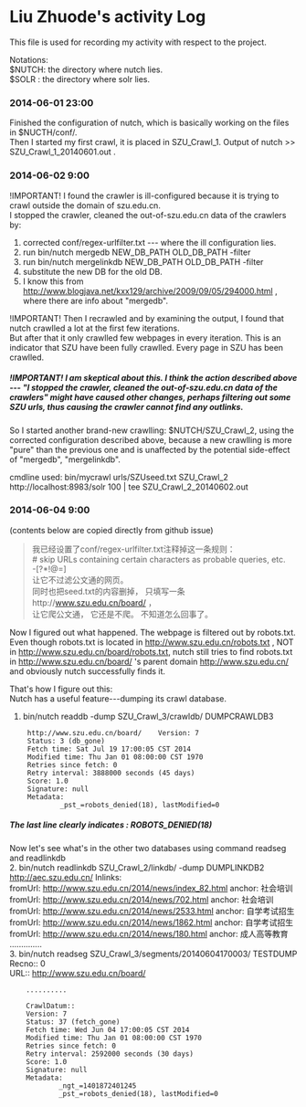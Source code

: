 Liu Zhuode's activity Log
===============
This file is used for recording my activity with respect to the project.

Notations:  
$NUTCH: the directory where nutch lies.  
$SOLR : the directory where solr lies.  


### 2014-06-01 23:00
Finished the configuration of nutch, which is basically working on the files in $NUCTH/conf/.   
Then I started my first crawl, it is placed in SZU_Crawl_1. Output of nutch >> SZU_Crawl_1_20140601.out .

### 2014-06-02 9:00
!IMPORTANT! I found the crawler is ill-configured because it is trying to crawl outside the domain of szu.edu.cn.  
I stopped the crawler, cleaned the out-of-szu.edu.cn data of the crawlers by:  
1. corrected conf/regex-urlfilter.txt --- where the ill configuration lies.
2. run bin/nutch mergedb NEW_DB_PATH OLD_DB_PATH -filter
3. run bin/nutch mergelinkdb NEW_DB_PATH OLD_DB_PATH -filter
4. substitute the new DB for the old DB. 
5. I know this from http://www.blogjava.net/kxx129/archive/2009/09/05/294000.html , where there are info about "mergedb".

!IMPORTANT! Then I recrawled and  by examining the output,
I found that nutch crawlled a lot at the first few iterations.  
But after that it only crawlled few webpages in every iteration. This is an indicator that SZU have been fully crawlled.
Every page in SZU has been crawlled.

##### !IMPORTANT! I am skeptical about this. I think the action described above --- "I stopped the crawler, cleaned the out-of-szu.edu.cn data of the crawlers" might have caused other changes, perhaps filtering out some SZU urls, thus causing the crawler cannot find any outlinks.  
So I started another brand-new crawlling: $NUTCH/SZU_Crawl_2, using the corrected configuration described above, 
because a new crawlling is more "pure" than the previous one and is unaffected by the potential side-effect of "mergedb", "mergelinkdb".

cmdline used: bin/mycrawl urls/SZUseed.txt SZU_Crawl_2 http://localhost:8983/solr 100 | tee SZU_Crawl_2_20140602.out

### 2014-06-04 9:00
(contents below are copied directly from github issue)  
>我已经设置了conf/regex-urlfilter.txt注释掉这一条规则：  
>\# skip URLs containing certain characters as probable queries, etc.  
>-[?*!@=]   
>让它不过滤公文通的网页。  
>同时也把seed.txt的内容删掉， 只填写一条http://www.szu.edu.cn/board/ ，  
>让它爬公文通， 它还是不爬。 不知道怎么回事了。  
   

Now I figured out what happened. The webpage is filtered out by robots.txt. Even though robots.txt is located in http://www.szu.edu.cn/robots.txt , NOT in http://www.szu.edu.cn/board/robots.txt, nutch still tries to find robots.txt in http://www.szu.edu.cn/board/ 's parent domain http://www.szu.edu.cn/ and obviously nutch successfully finds it.

That's how I figure out this:  
Nutch has a useful feature---dumping its crawl database.  
1. bin/nutch readdb -dump SZU_Crawl_3/crawldb/ DUMPCRAWLDB3  

        http://www.szu.edu.cn/board/    Version: 7
        Status: 3 (db_gone)
        Fetch time: Sat Jul 19 17:00:05 CST 2014
        Modified time: Thu Jan 01 08:00:00 CST 1970
        Retries since fetch: 0
        Retry interval: 3888000 seconds (45 days)
        Score: 1.0
        Signature: null
        Metadata:
                _pst_=robots_denied(18), lastModified=0
##### The last line clearly indicates : ROBOTS_DENIED(18)  
Now let's see what's in the other two databases using command readseg and readlinkdb  
2. bin/nutch readlinkdb SZU_Crawl_2/linkdb/ -dump DUMPLINKDB2  
         http://aec.szu.edu.cn/  Inlinks:  
         fromUrl: http://www.szu.edu.cn/2014/news/index_82.html anchor: 社会培训  
         fromUrl: http://www.szu.edu.cn/2014/news/702.html anchor: 社会培训  
         fromUrl: http://www.szu.edu.cn/2014/news/2533.html anchor: 自学考试招生  
         fromUrl: http://www.szu.edu.cn/2014/news/1862.html anchor: 自学考试招生  
         fromUrl: http://www.szu.edu.cn/2014/news/180.html anchor: 成人高等教育  
         ..............   
3. bin/nutch readseg SZU_Crawl_3/segments/20140604170003/ TESTDUMP  
        Recno:: 0  
        URL:: http://www.szu.edu.cn/board/  
          
        ..........  
          
        CrawlDatum::    
        Version: 7    
        Status: 37 (fetch_gone)    
        Fetch time: Wed Jun 04 17:00:05 CST 2014  
        Modified time: Thu Jan 01 08:00:00 CST 1970  
        Retries since fetch: 0  
        Retry interval: 2592000 seconds (30 days)  
        Score: 1.0  
        Signature: null  
        Metadata:  
                _ngt_=1401872401245  
                _pst_=robots_denied(18), lastModified=0  

